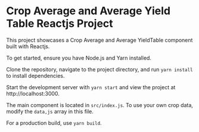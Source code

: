 # Crop Average and Average Yield Table Reactjs Project

This project showcases a Crop Average and Average YieldTable component built with Reactjs.

To get started, ensure you have Node.js and Yarn installed.

Clone the repository, navigate to the project directory, and run `yarn install` to install dependencies.

Start the development server with `yarn start` and view the project at http://localhost:3000.

The main component is located in `src/index.js`. To use your own crop data, modify the `data,js` array in this file.

For a production build, use `yarn build`.

